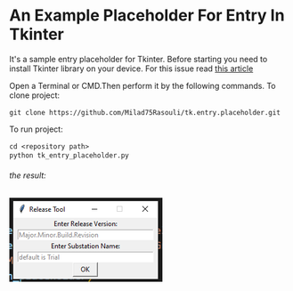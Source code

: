 # An Example Placeholder For Entry In Tkinter
It's a sample entry placeholder for Tkinter.
Before starting you need to install Tkinter library on your device. 
For this issue read [this article](https://www.geeksforgeeks.org/how-to-install-tkinter-in-windows/)

Open a Terminal or CMD.Then perform it by the following commands.
To clone project:
```
git clone https://github.com/Milad75Rasouli/tk.entry.placeholder.git
```
To run project:
```
cd <repository path>
python tk_entry_placeholder.py
```
###### the result:
![the result](https://github.com/Milad75Rasouli/tk.entry.placeholder/blob/main/result.PNG?raw=true)

